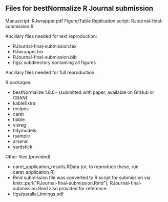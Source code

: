 ## Files for bestNormalize R Journal submission 

Manuscript: RJwrapper.pdf
Figure/Table Replication script: RJournal-final-submission.R

Ancillary files needed for text reproduction:

- RJournal-final-submission.tex
- RJwrapper.tex
- RJournal-final-submission.bib
- figs/ subdirectory containing all figures

Ancillary files needed for full reproduction:

  R packages: 
  - bestNormalize 1.8.0+ (submitted with paper, available on GitHub or CRAN)
  - kableExtra 
  - recipes
  - caret
  - tibble
  - visreg
  - tidymodels
  - rsample
  - arsenal
  - yardstick
  
  Other files (provided)
  - caret_application_results.RData (or, to reproduce these, run caret_application.R)
  - Rmd submission file was converted to R script for submission via 
    knitr::purl("RJournal-final-submission.Rmd"); RJournal-final-submission.Rmd also provided for reference. 
  - figs/parallel_timings.pdf

